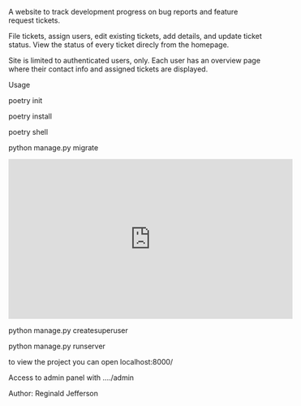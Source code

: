 A website to track development progress on bug reports and feature request tickets.

File tickets, assign users, edit existing tickets, add details, and update ticket status. View the status of every ticket direcly from the homepage.

Site is limited to authenticated users, only. Each user has an overview page where their contact info and assigned tickets are displayed.

Usage

poetry init 

poetry install

poetry shell

python manage.py migrate


<iframe width="560" height="315" src="https://www.youtube.com/embed/jdLZ0P2XDyE" frameborder="0" allow="accelerometer; autoplay; encrypted-media; gyroscope; picture-in-picture" allowfullscreen></iframe>



python manage.py createsuperuser

python manage.py runserver

to view the project you can open localhost:8000/

Access to admin panel with ..../admin

Author: Reginald Jefferson
